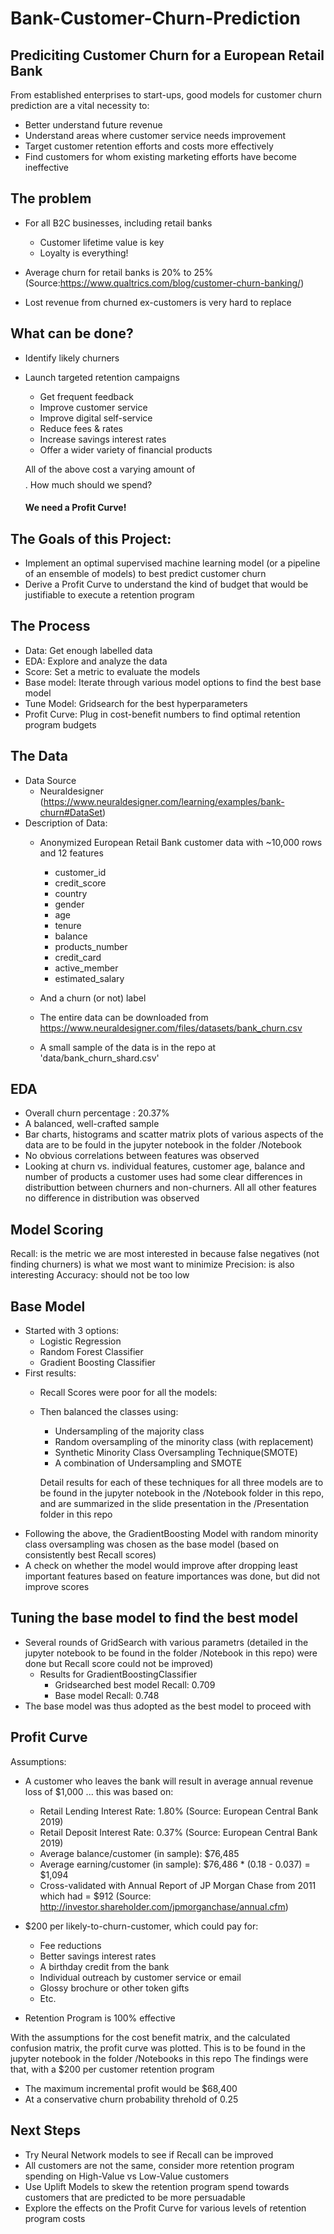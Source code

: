 # Bank-Customer-Churn-Prediction

## Prediciting Customer Churn for a European Retail Bank

From established enterprises to start-ups, good models for customer churn prediction are a vital necessity to:

- Better understand future revenue
- Understand areas where customer service needs improvement
- Target customer retention efforts and costs more effectively
- Find customers for whom existing marketing efforts have become ineffective

## The problem

- For all B2C businesses, including retail banks
  - Customer lifetime value is key
  - Loyalty is everything!

- Average churn for retail banks is 20% to 25% (Source:https://www.qualtrics.com/blog/customer-churn-banking/)
 
- Lost revenue from churned ex-customers is very hard to replace

## What can be done?

- Identify likely churners
- Launch targeted retention campaigns
  - Get frequent feedback
  - Improve customer service
  - Improve digital self-service 
  - Reduce fees & rates
  - Increase savings interest rates
  - Offer a wider variety of financial products

  All of the above cost a varying amount of $$$$. How much should we spend? 

  #### We need a Profit Curve! ####

## The Goals of this Project:

- Implement an optimal supervised machine learning model (or a pipeline of an ensemble of models) to best predict customer churn
- Derive a Profit Curve to understand the kind of budget that would be justifiable to execute a retention program

## The Process

- Data: Get enough labelled data
- EDA: Explore and analyze the data
- Score: Set a metric to evaluate the models
- Base model: Iterate through various model options to find the best base model
- Tune Model: Gridsearch for the best hyperparameters
- Profit Curve: Plug in cost-benefit numbers to find optimal retention program budgets

## The Data

- Data Source
  - Neuraldesigner (https://www.neuraldesigner.com/learning/examples/bank-churn#DataSet)
- Description of Data: 
  - Anonymized European Retail Bank customer data with ~10,000 rows and 12 features 
    - customer_id
    - credit_score
    - country
    - gender
    - age
    - tenure
    - balance
    - products_number
    - credit_card
    - active_member
    - estimated_salary
  - And a churn (or not) label
  
  - The entire data can be downloaded from https://www.neuraldesigner.com/files/datasets/bank_churn.csv
  - A small sample of the data is in the repo at 'data/bank_churn_shard.csv'

## EDA

- Overall churn percentage : 20.37%
- A balanced, well-crafted sample
- Bar charts, histograms and scatter matrix plots of various aspects of the data are to be fould in the jupyter notebook in the folder /Notebook
- No obvious correlations between features was observed
- Looking at churn vs. individual features, customer age, balance and number of products a customer uses had some clear differences in distributtion between churners and non-churners. All all other features no difference in distribution was observed 

## Model Scoring

Recall: is the metric we are most interested in because false negatives (not finding churners) is what we most want to minimize
Precision: is also interesting
Accuracy: should not be too low

## Base Model

- Started with 3 options:
  - Logistic Regression
  - Random Forest Classifier
  - Gradient Boosting Classifier
- First results:
  - Recall Scores were poor for all the models:
  - Then balanced the classes using:
    - Undersampling of the majority class
    - Random oversampling of the minority class (with replacement)
    - Synthetic Minority Class Oversampling Technique(SMOTE)
    - A combination of Undersampling and SMOTE
    
    Detail results for each of these techniques for all three models are to be found in the jupyter notebook in the /Notebook folder in this repo, and are summarized in the slide presentation in the /Presentation folder in this repo
- Following the above, the GradientBoosting Model with random minority class oversampling was chosen as the base model (based on consistently best Recall scores)
- A check on whether the model would improve after dropping least important features based on feature importances was done, but did not improve scores

## Tuning the base model to find the best model

- Several rounds of GridSearch with various parametrs (detailed in the jupyter notebook to be found in the folder /Notebook in this repo) were done but Recall score could not be improved)
  - Results for GradientBoostingClassifier
    - Gridsearched best model Recall: 0.709
    - Base model Recall: 0.748
- The base model was thus adopted as the best model to proceed with

## Profit Curve

Assumptions:

- A customer who leaves the bank will result in average annual revenue loss of $1,000 ... this was based on:
  - Retail Lending Interest Rate: 1.80% (Source: European Central Bank 2019)
  - Retail Deposit Interest Rate: 0.37% (Source: European Central Bank 2019)
  - Average balance/customer (in sample): $76,485
  - Average earning/customer (in sample): $76,486 * (0.18 - 0.037) =  $1,094
  - Cross-validated with Annual Report of JP Morgan Chase from 2011 which had = $912 (Source: http://investor.shareholder.com/jpmorganchase/annual.cfm)

- $200 per likely-to-churn-customer, which could pay for:
  - Fee reductions
  - Better savings interest rates
  - A birthday credit from the bank
  - Individual outreach by customer service or email
  - Glossy brochure or other token gifts
  - Etc.

- Retention Program is 100% effective

With the assumptions for the cost benefit matrix, and the calculated confusion matrix, the profit curve was plotted. This is to be found in the jupyter notebook in the folder /Notebooks in this repo
The findings were that, with a $200 per customer retention program
- The maximum incremental profit would be $68,400
- At a conservative churn probability threhold of 0.25

## Next Steps
- Try Neural Network models to see if Recall can be improved
- All customers are not the same, consider more retention program spending on High-Value vs Low-Value customers
- Use Uplift Models to skew the retention program spend towards customers that are predicted to be more persuadable
- Explore the effects on the Profit Curve for various levels of retention program costs
